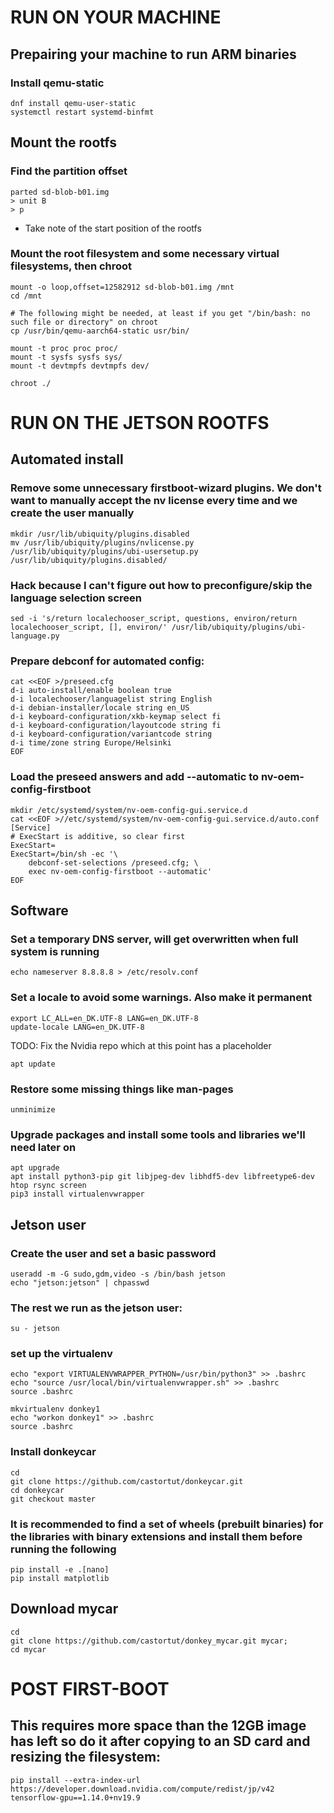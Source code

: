 # RUN ON YOUR MACHINE

## Prepairing your machine to run ARM binaries

### Install qemu-static
```
dnf install qemu-user-static
systemctl restart systemd-binfmt
```

##  Mount the rootfs

### Find the partition offset

```
parted sd-blob-b01.img
> unit B
> p
```

 - Take note of the start position of the rootfs

### Mount the root filesystem and some necessary virtual filesystems, then chroot

```
mount -o loop,offset=12582912 sd-blob-b01.img /mnt
cd /mnt

# The following might be needed, at least if you get "/bin/bash: no such file or directory" on chroot
cp /usr/bin/qemu-aarch64-static usr/bin/

mount -t proc proc proc/
mount -t sysfs sysfs sys/
mount -t devtmpfs devtmpfs dev/

chroot ./
```

# RUN ON THE JETSON ROOTFS

## Automated install

### Remove some unnecessary firstboot-wizard plugins. We don't want to manually accept the nv license every time and we create the user manually
```
mkdir /usr/lib/ubiquity/plugins.disabled
mv /usr/lib/ubiquity/plugins/nvlicense.py /usr/lib/ubiquity/plugins/ubi-usersetup.py /usr/lib/ubiquity/plugins.disabled/
```

### Hack because I can't figure out how to preconfigure/skip the language selection screen
```
sed -i 's/return localechooser_script, questions, environ/return localechooser_script, [], environ/' /usr/lib/ubiquity/plugins/ubi-language.py
```

### Prepare debconf for automated config:
```
cat <<EOF >/preseed.cfg
d-i auto-install/enable boolean true
d-i localechooser/languagelist string English
d-i debian-installer/locale string en_US
d-i keyboard-configuration/xkb-keymap select fi
d-i keyboard-configuration/layoutcode string fi
d-i keyboard-configuration/variantcode string
d-i time/zone string Europe/Helsinki
EOF
```

### Load the preseed answers and add --automatic to nv-oem-config-firstboot
```
mkdir /etc/systemd/system/nv-oem-config-gui.service.d
cat <<EOF >//etc/systemd/system/nv-oem-config-gui.service.d/auto.conf
[Service]
# ExecStart is additive, so clear first
ExecStart=
ExecStart=/bin/sh -ec '\
    debconf-set-selections /preseed.cfg; \
    exec nv-oem-config-firstboot --automatic'
EOF
```

## Software

### Set a temporary DNS server, will get overwritten when full system is running
```
echo nameserver 8.8.8.8 > /etc/resolv.conf
```

### Set a locale to avoid some warnings. Also make it permanent
```
export LC_ALL=en_DK.UTF-8 LANG=en_DK.UTF-8
update-locale LANG=en_DK.UTF-8
```

TODO: Fix the Nvidia repo which at this point has a <SOC> placeholder

```
apt update
```

### Restore some missing things like man-pages
```
unminimize
```

### Upgrade packages and install some tools and libraries we'll need later on
```
apt upgrade
apt install python3-pip git libjpeg-dev libhdf5-dev libfreetype6-dev htop rsync screen
pip3 install virtualenvwrapper
```

## Jetson user

### Create the user and set a basic password
```
useradd -m -G sudo,gdm,video -s /bin/bash jetson
echo "jetson:jetson" | chpasswd
```
### The rest we run as the jetson user:
```
su - jetson
```

### set up the virtualenv
```
echo "export VIRTUALENVWRAPPER_PYTHON=/usr/bin/python3" >> .bashrc
echo "source /usr/local/bin/virtualenvwrapper.sh" >> .bashrc
source .bashrc

mkvirtualenv donkey1
echo "workon donkey1" >> .bashrc
source .bashrc
```

### Install donkeycar
```
cd
git clone https://github.com/castortut/donkeycar.git
cd donkeycar
git checkout master
```

### It is recommended to find a set of wheels (prebuilt binaries) for the libraries with binary extensions and install them before running the following
```
pip install -e .[nano]
pip install matplotlib
```

## Download mycar
```
cd
git clone https://github.com/castortut/donkey_mycar.git mycar; 
cd mycar
```

# POST FIRST-BOOT #

## This requires more space than the 12GB image has left so do it after copying to an SD card and resizing the filesystem:

```
pip install --extra-index-url https://developer.download.nvidia.com/compute/redist/jp/v42 tensorflow-gpu==1.14.0+nv19.9
```
